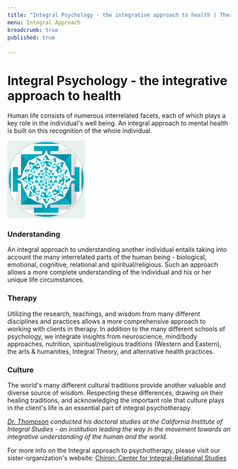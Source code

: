 ```yaml
---
title: "Integral Psychology - the integrative approach to health | Therapy Minneapolis - Integral Psychotherapy"
menu: Integral Approach
breadcrumb: true
published: true

---
```


# Integral Psychology - the integrative approach to health

Human life consists of numerous interrelated facets, each of which plays a key role in the individual's well being. An integral approach to mental health is built on this recognition of the whole individual.

![integrative approach](/files/integral1.jpg)
 

### Understanding

An integral approach to understanding another individual entails taking into account the many interrelated parts of the human being - biological, emotional, cognitive, relational and spiritual/religious. Such an approach allows a more complete understanding of the individual and his or her unique life circumstances.

### Therapy

Utilizing the research, teachings, and wisdom from many different disciplines and practices allows a more comprehensive approach to working with clients in therapy. In addition to the many different schools of psychology, we integrate insights from neuroscience, mind/body approaches, nutrition, spiritual/religious traditions (Western and Eastern), the arts & humanities, Integral Theory, and alternative health practices.

### Culture

The world's many different cultural traditions provide another valuable and diverse source of wisdom. Respecting these differences, drawing on their healing traditions, and acknowledging the important role that culture plays in the client's life is an essential part of integral psychotherapy.

 

_[Dr. Thompson](http://www.therapyminneapolis.com/credentials) conducted his doctoral studies at the California Institute of Integral Studies - an institution leading the way in the movement towards an integrative understanding of the human and the world._


For more info on the Integral approach to psychotherapy, please visit our sister-organization's website: [Chiron: Center for Integral-Relational Studies](http://www.chiron-center.com/)